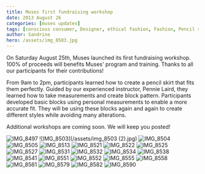 ```yaml
---
title: Muses first fundraising workshop
date: 2013 August 26
categories: [muses updates]
tags: [conscious consumer, Designer, ethical fashion, Fashion, Pencil skirt, refugees, resettlement, Seattle, slow fashion, social cause, Washington state]
author: Sandrine
hero: /assets/img_8503.jpg
---
```

On Saturday August 25th, Muses launched its first fundraising workshop. 100% of proceeds will benefits Muses' program and training. Thanks to all our participants for their contributions!

From 9am to 2pm, participants learned how to create a pencil skirt that fits them perfectly. Guided by our experienced instructor, Pennie Laird, they learned how to take measurements and create block pattern. Participants developed basic blocks using personal measurements to enable a more accurate fit. They will be using these blocks again and again to create different styles while avoiding many alterations.

Additional workshops are coming soon. We will keep you posted!

![IMG_8497](/assets/img_8497.jpg?w=470)
![IMG_8503](/assets/img_8503 (2).jpg)
![IMG_8504](/assets/img_8504.jpg?w=470)
![IMG_8505](/assets/img_8505.jpg?w=470)
![IMG_8513](/assets/img_8513.jpg?w=470)
![IMG_8521](/assets/img_8521.jpg?w=470)
![IMG_8522](/assets/img_8522.jpg?w=470)
![IMG_8525](/assets/img_8525.jpg?w=470)
![IMG_8527](/assets/img_8527.jpg?w=470)
![IMG_8531](/assets/img_8531.jpg?w=470)
![IMG_8532](/assets/img_8532.jpg?w=470)
![IMG_8534](/assets/img_8534.jpg?w=470)
![IMG_8538](/assets/img_8538.jpg?w=470)
![IMG_8541](/assets/img_8541.jpg?w=470)
![IMG_8551](/assets/img_8551.jpg?w=470)
![IMG_8552](/assets/img_8552.jpg?w=470)
![IMG_8555](/assets/img_8555.jpg?w=470)
![IMG_8558](/assets/img_8558.jpg?w=470)
![IMG_8561](/assets/img_8561.jpg?w=470)
![IMG_8579](/assets/img_8579.jpg?w=470)
![IMG_8582](/assets/img_8582.jpg?w=470)
![IMG_8590](/assets/img_8590.jpg?w=470)